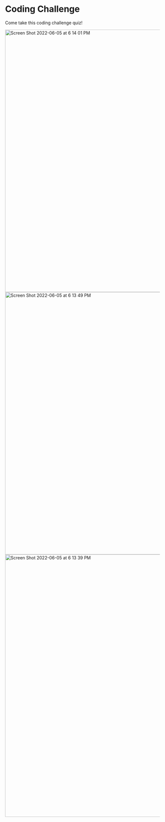 # Coding Challenge

Come take this coding challenge quiz!

<img width="852" alt="Screen Shot 2022-06-05 at 6 14 01 PM" src="https://user-images.githubusercontent.com/95831560/172079185-f77e996a-d92e-4af2-850e-6f76a89178d5.png">


<img width="852" alt="Screen Shot 2022-06-05 at 6 13 49 PM" src="https://user-images.githubusercontent.com/95831560/172079188-502b0ba0-79db-43fb-b44b-4d75bb9f759d.png">


<img width="852" alt="Screen Shot 2022-06-05 at 6 13 39 PM" src="https://user-images.githubusercontent.com/95831560/172079190-589e9d1f-0734-46f7-a37c-e61070ff7027.png">


